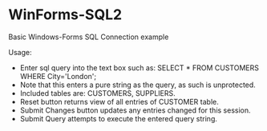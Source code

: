 # WinForms-SQL2
Basic Windows-Forms SQL Connection example

Usage: 
- Enter sql query into the text box such as:
    SELECT * FROM CUSTOMERS WHERE City='London';
- Note that this enters a pure string as the query, as such is unprotected.
- Included tables are: CUSTOMERS, SUPPLIERS.
- Reset button returns view of all entries of CUSTOMER table.
- Submit Changes button updates any entries changed for this session.
- Submit Query attempts to execute the entered query string.
